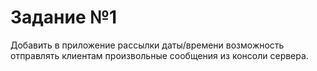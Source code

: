 # Задание №1

Добавить в приложение рассылки даты/времени возможность отправлять клиентам произвольные сообщения из консоли сервера.

